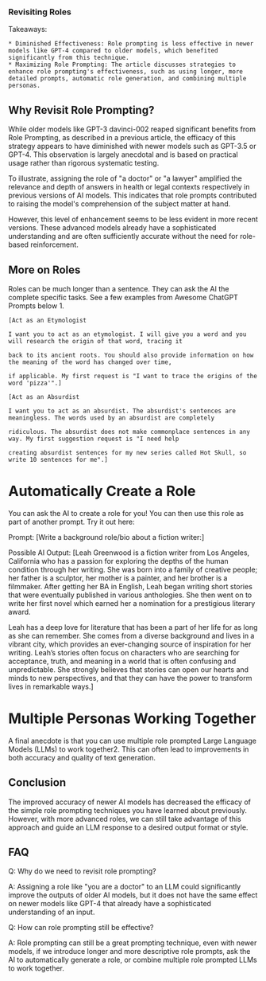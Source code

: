 ### Revisiting Roles

Takeaways:

    * Diminished Effectiveness: Role prompting is less effective in newer models like GPT-4 compared to older models, which benefited significantly from this technique.
    * Maximizing Role Prompting: The article discusses strategies to enhance role prompting's effectiveness, such as using longer, more detailed prompts, automatic role generation, and combining multiple personas.

## Why Revisit Role Prompting?

While older models like GPT-3 davinci-002 reaped significant benefits from Role Prompting, as described in a previous article, the efficacy of this strategy appears to have diminished with newer models such as GPT-3.5 or GPT-4. This observation is largely anecdotal and is based on practical usage rather than rigorous systematic testing.

To illustrate, assigning the role of "a doctor" or "a lawyer" amplified the relevance and depth of answers in health or legal contexts respectively in previous versions of AI models. This indicates that role prompts contributed to raising the model's comprehension of the subject matter at hand.

However, this level of enhancement seems to be less evident in more recent versions. These advanced models already have a sophisticated understanding and are often sufficiently accurate without the need for role-based reinforcement.

## More on Roles

Roles can be much longer than a sentence. They can ask the AI the complete specific tasks. See a few examples from Awesome ChatGPT Prompts below 1.

    [Act as an Etymologist

    I want you to act as an etymologist. I will give you a word and you will research the origin of that word, tracing it

    back to its ancient roots. You should also provide information on how the meaning of the word has changed over time,

    if applicable. My first request is "I want to trace the origins of the word 'pizza'".]

    [Act as an Absurdist

    I want you to act as an absurdist. The absurdist's sentences are meaningless. The words used by an absurdist are completely

    ridiculous. The absurdist does not make commonplace sentences in any way. My first suggestion request is "I need help

    creating absurdist sentences for my new series called Hot Skull, so write 10 sentences for me".]

# Automatically Create a Role

You can ask the AI to create a role for you! You can then use this role as part of another prompt. Try it out here:

Prompt:
[Write a background role/bio about a fiction writer:]

Possible AI Output:
[Leah Greenwood is a fiction writer from Los Angeles, California who has a passion for exploring the depths of the human condition through her writing. She was born into a family of creative people; her father is a sculptor, her mother is a painter, and her brother is a filmmaker. After getting her BA in English, Leah began writing short stories that were eventually published in various anthologies. She then went on to write her first novel which earned her a nomination for a prestigious literary award.

Leah has a deep love for literature that has been a part of her life for as long as she can remember. She comes from a diverse background and lives in a vibrant city, which provides an ever-changing source of inspiration for her writing. Leah’s stories often focus on characters who are searching for acceptance, truth, and meaning in a world that is often confusing and unpredictable. She strongly believes that stories can open our hearts and minds to new perspectives, and that they can have the power to transform lives in remarkable ways.]

# Multiple Personas Working Together

A final anecdote is that you can use multiple role prompted Large Language Models (LLMs) to work together2. This can often lead to improvements in both accuracy and quality of text generation.

## Conclusion

The improved accuracy of newer AI models has decreased the efficacy of the simple role prompting techniques you have learned about previously. However, with more advanced roles, we can still take advantage of this approach and guide an LLM response to a desired output format or style.

## FAQ

Q: Why do we need to revisit role prompting?

A: Assigning a role like "you are a doctor" to an LLM could significantly improve the outputs of older AI models, but it does not have the same effect on newer models like GPT-4 that already have a sophisticated understanding of an input.

Q: How can role prompting still be effective?

A: Role prompting can still be a great prompting technique, even with newer models, if we introduce longer and more descriptive role prompts, ask the AI to automatically generate a role, or combine multiple role prompted LLMs to work together.
